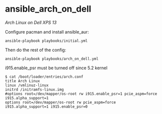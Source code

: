 # ansible_arch_on_dell
*Arch Linux on Dell XPS 13*

Configure pacman and install ansible_aur:
```
ansible-playbook playbooks/initial.yml
```
Then do the rest of the config:
```
ansible-playbook playbooks/arch_on_dell.yml
```
i915.enable_psr must be turned off since 5.2 kernel
```
$ cat /boot/loader/entries/arch.conf
title Arch Linux
linux /vmlinuz-linux
initrd /initramfs-linux.img
#options root=/dev/mapper/os-root rw i915.enable_psr=1 pcie_aspm=force i915.alpha_support=1
options root=/dev/mapper/os-root rw pcie_aspm=force i915.alpha_support=1 i915.enable_psr=0
```